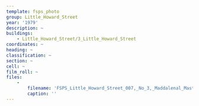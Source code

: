 ```yaml
---
template: fsps_photo
group: Little_Howard_Street
year: '1979'
description: ~
buildings:
    - Little_Howard_Street/3_Little_Howard_Street
coordinates: ~
heading: ~
classification: ~
section: ~
cell: ~
film_roll: ~
files:
    -
        filename: 'FSPS_Little_Howard_Street_007,_No_3,_Maddalenal_Mastropasqua,_12-3-B,_1979.png'
        caption: ''
---
```

